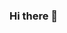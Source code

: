 ### Hi there 👋

<!--
**TechLoverShiv/TechLoverShiv** is a ✨ _special_ ✨ repository because its `README.md` (this file) appears on your GitHub profile.

- 🔭 I’m currently working on MERN-STACK Development
- 🌱 I’m currently learning Full Stack Development
- 🤔 I’m looking for help with Website Development
- 💬 Ask me about Pyhton
- 📫 How to reach me:+919559908790
- ⚡ Fun fact: ...
-->
